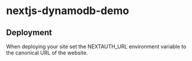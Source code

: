 # nextjs-dynamodb-demo

Deployment
----------

When deploying your site set the NEXTAUTH_URL environment variable to the canonical URL of the website.
